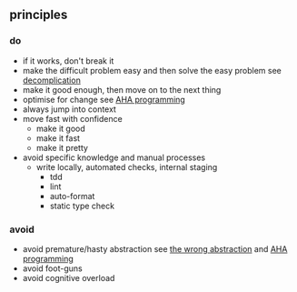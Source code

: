 ## principles

### do

- if it works, don't break it
- make the difficult problem easy and then solve the easy problem see [decomplication](https://www.nateliason.com/blog/decomplication)
- make it good enough, then move on to the next thing
- optimise for change see [AHA programming](https://kentcdodds.com/blog/aha-programming)
- always jump into context
- move fast with confidence
  - make it good
  - make it fast 
  - make it pretty
- avoid specific knowledge and manual processes
  - write locally, automated checks, internal staging
    - tdd
    - lint
    - auto-format
    - static type check

### avoid

- avoid premature/hasty abstraction see [the wrong abstraction](https://www.sandimetz.com/blog/2016/1/20/the-wrong-abstraction) and [AHA programming](https://kentcdodds.com/blog/aha-programming)
- avoid foot-guns
- avoid cognitive overload

